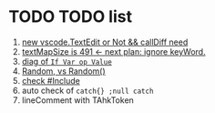 # TODO TODO list

1. [new vscode.TextEdit or Not && callDiff need](src/provider/Format/FormatProvider.ts)
2. [textMapSize is 491 <- next plan: ignore keyWord.](src/tools/DeepAnalysis/getUnknownTextMap.ts)
3. [diag of `If Var op Value`](https://www.autohotkey.com/docs/Language.htm#if-statement)
4. [Random, vs Random()](syntaxes/ahk.tmLanguage.json)
5. [check #Include](https://www.autohotkey.com/docs/Functions.htm#lib)
6. auto check of `catch{} ;null catch`
7. lineComment with TAhkToken
